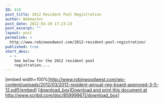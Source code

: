 ```yaml
---
ID: 419
post_title: 2012 Resident Pool Registration
author: Webmaster
post_date: 2012-03-19 17:23:23
post_excerpt: ""
layout: post
permalink: >
  http://www.robinwoodwest.com/2012-resident-pool-registration/
published: true
short_desc:
  - >
    See below for the 2012 resident pool
    registration....
---
```

[embed width=100%]http://www.robinwoodwest.com/wp-content/uploads/2012/03/2012-resident-annual-reg-board-approved-3-5-12.pdf[/embed]
<a href="http://www.scribd.com/doc/85999967" target="_blank">[download_box]Download and print this document at http://www.scribd.com/doc/85999967[/download_box]</a>